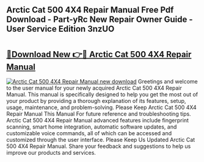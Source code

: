 ## Arctic Cat 500 4X4 Repair Manual Free Pdf Download - Part-yRc New Repair Owner Guide - User Service Edition 3nzUO

# <h2><a href="http://bc6943.oget.top/?id=Arctic+Cat+500+4X4+Repair+Manual">🔗Download New 👉🔴 Arctic Cat 500 4X4 Repair Manual</a></h2>

[![Arctic Cat 500 4X4 Repair Manual new download](https://i.imgur.com/5g1atiW.png)](http://bc6943.oget.top/?id=Arctic+Cat+500+4X4+Repair+Manual)
Greetings and welcome to the user manual for your newly acquired Arctic Cat 500 4X4 Repair Manual. This manual is specifically designed to help you get the most out of your product by providing a thorough explanation of its features, setup, usage, maintenance, and problem-solving. Please Keep Arctic Cat 500 4X4 Repair Manual This Manual For future reference and troubleshooting tips. Arctic Cat 500 4X4 Repair Manual advanced features include fingerprint scanning, smart home integration, automatic software updates, and customizable voice commands, all of which can be accessed and customized through the user interface. Please Keep Us Updated Arctic Cat 500 4X4 Repair Manual. Share your feedback and suggestions to help us improve our products and services.
